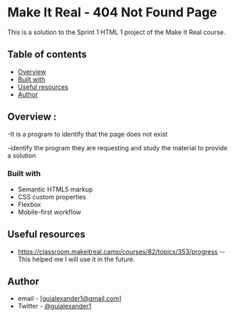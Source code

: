 # Make It Real - 404 Not Found Page

This is a solution to the Sprint 1 HTML 1 project of the Make It Real course.

## Table of contents

- [Overview](#overview)
- [Built with](#built-with)
- [Useful resources](#useful-resources)
- [Author](#author)



## Overview :
-It is a program to identify that the page does not exist 

-identify the program they are requesting and study the material to provide a solution
### Built with

- Semantic HTML5 markup
- CSS custom properties
- Flexbox
- Mobile-first workflow

 ## Useful resources
- https://classroom.makeitreal.camp/courses/82/topics/353/progress -- This helped me I will use it in the future.

## Author

- email - [guialexander1@gmail.com]
- Twitter - [@guialexander1](https://www.twitter.com/guialexander1)
